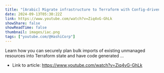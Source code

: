 ```yaml
---
title: "[Arabic] Migrate infrastructure to Terraform with Config-driven Import"
date: 2024-09-13T05:30:22Z
link: https://www.youtube.com/watch?v=Ziq4vG-GhLk
showShare: false
showReadTime: false
thumbnail: images/iac.png
tags: ["youtube.com/@HashiCorp"]
---
```

Learn how you can securely plan bulk imports of existing unmanaged resources into Terraform state and have code generated ...

- Link to article: https://www.youtube.com/watch?v=Ziq4vG-GhLk